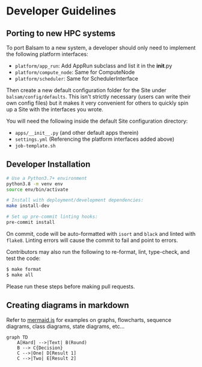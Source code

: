 # Developer Guidelines

## Porting to new HPC systems

To port Balsam to a new system, a developer should only need to 
implement the following platform interfaces:

- `platform/app_run`: Add AppRun subclass and list it in the __init__.py
- `platform/compute_node`: Same for ComputeNode
- `platform/scheduler`: Same for SchedulerInterface

Then create a new default configuration folder for the Site under `balsam/config/defaults`.  This isn't strictly necessary (users can write their own config files) but it makes it very convenient for others to quickly spin up a Site with the interfaces you wrote.  

You will need the following inside the default Site configuration directory:

- `apps/__init__.py` (and other default apps therein)
- `settings.yml` (Referencing the platform interfaces added above)
- `job-template.sh`

## Developer Installation

```bash
# Use a Python3.7+ environment
python3.8 -m venv env
source env/bin/activate

# Install with deployment/development dependencies:
make install-dev

# Set up pre-commit linting hooks:
pre-commit install
```

On commit, code will be auto-formatted with `isort` and `black` and linted with `flake8`.
Linting errors will cause the commit to fail and point to errors.

Contributors may also run the following to re-format, lint, type-check, and test the code:

```bash
$ make format
$ make all
```

Please run these steps before making pull requests.


## Creating diagrams in markdown
Refer to [mermaid.js](https://mermaid-js.github.io/mermaid/#/) for examples on graphs, flowcharts, sequence diagrams, class diagrams, state diagrams, etc...

```mermaid
graph TD
    A[Hard] -->|Text| B(Round)
    B --> C{Decision}
    C -->|One| D[Result 1]
    C -->|Two| E[Result 2]
```

